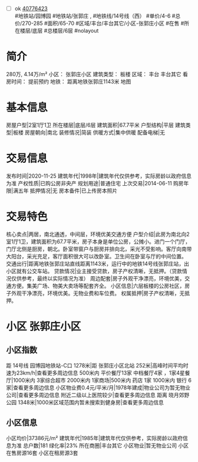 - [ ] ok [40776423](https://bj.5i5j.com/ershoufang/40776423.html)  
 #地铁站/园博园 #地铁站/张郭庄 ,  #地铁线/14号线（西）
#单价/4-6 #总价/270-285 #面积/65-70   #区域/丰台/丰台其它/小区-张郭庄小区 #在售 #所在楼层/底层 #总楼层/6层 #nolayout 
# 简介 
 280万,  4.14万/m² 
小区： 张郭庄小区
建筑类型： 板楼
区域： 丰台 丰台其它
看房时间： 提前预约
地铁： 距离地铁张郭庄1143米 地图
# 基本信息 
 房屋户型|2室1厅1卫
所在楼层|底层/6层
建筑面积|67.7平米
户型结构|平层
建筑类型|板楼
房屋朝向|南北
装修情况|简装
供暖方式|集中供暖
配备电梯|无
# 交易信息 
 发布时间|2020-11-25
建筑年代|1998年|建筑年代仅供参考，实际房龄以政府信息为准
产权性质|已购公房非央产
规划用途|普通住宅
上次交易|2014-06-11
购房年限|满五年
抵押情况|无
房本备件|已上传房本照片
# 交易特色 
 核心卖点|两居，南北通透，中间层，环境优美交通方便
户型介绍|此房为南北向2室1厅1卫，建筑面积为67.7平米，房子本身是单位公房，公摊小。进门一个门厅，门厅北侧是厨房，朝北。卧室带窗户与厨房并排向北，采光不受影响。客厅向南带大阳台，采光充足，客厅面积很大可以改卧室。卫生间在卧室与厅的中间位置。
交通出行|距离地铁张郭庄站直线距离1143米，运行中的地铁14号线张郭庄站，出小区就有公交车站。
贷款情况|业主接受贷款，房子产权清晰，无抵押。（贷款情况仅供参考，最终以实际情况为准）
周边配套|房子外观干净漂亮，环境优美，交通方便。集美广场、物美大卖场等配套齐全。
小区信息|六层板楼的公房社区，房子外观干净漂亮，环境优美。无物业费和车位费。
权属抵押|房子产权清晰，无抵押。
# 小区 张郭庄小区
## 小区指数 
 距 14号线 园博园地铁站-C口 1278米|距 张郭庄小区北站 252米|高峰时间平均时速为23km/h|查看更多周边信息
500米内 平价餐厅13家
中档餐厅4家 ，1家4星餐厅|1000米内 3家综合超市
2000米内 1家商场|500米内 药店 1家
1000米内 银行 6家|查看更多周边信息
小区物业费0.4元/平米/月|1978年建成|物业公司为暂无物业公司|查看更多周边信息
附近二级以上医院较少|查看更多周边信息
距离 晓月郊野公园 1348米|1000米区域范围内暂未搜索到健身房|查看更多周边信息
## 小区信息 
 小区均价|37386元/m²
建筑年代|1985年|建筑年代仅供参考，实际房龄以政府信息为准
总户数|181
绿化率|23%
所在商圈|丰台其它
小区物业|暂无物业公司
小区在售房源16套
小区在租房源3套
